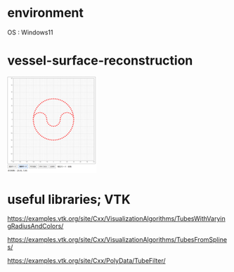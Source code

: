 # environment
OS : Windows11

# vessel-surface-reconstruction

<p align="left">
  <img src="pictures/stenosis.png" width="40%">
</p>


# useful libraries; VTK

https://examples.vtk.org/site/Cxx/VisualizationAlgorithms/TubesWithVaryingRadiusAndColors/

https://examples.vtk.org/site/Cxx/VisualizationAlgorithms/TubesFromSplines/

https://examples.vtk.org/site/Cxx/PolyData/TubeFilter/
